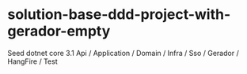 # solution-base-ddd-project-with-gerador-empty
Seed dotnet core 3.1  Api / Application /  Domain / Infra /  Sso / Gerador / HangFire / Test
